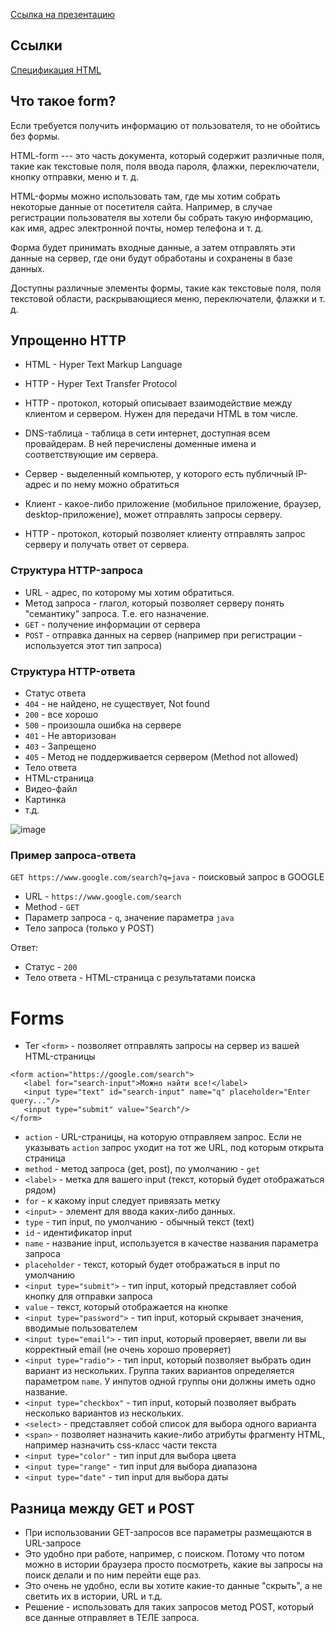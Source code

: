 [Ссылка на презентацию](https://github.com/ait-tr/cohort34.3/blob/main/front_end/lesson_02/presentation.pdf)<br />
## Ссылки

[Спецификация HTML](https://developer.mozilla.org/en-US/docs/Web/HTML/)


## Что такое form?


Если требуется получить информацию от пользователя, то не обойтись без
формы.


HTML-form --- это часть документа, который содержит различные поля,
такие как текстовые поля, поля ввода пароля, флажки, переключатели,
кнопку отправки, меню и т. д.


HTML-формы можно использовать там, где мы хотим собрать некоторые данные
от посетителя сайта. Например, в случае регистрации пользователя вы
хотели бы собрать такую ​​информацию, как имя, адрес электронной почты,
номер телефона и т. д.


Форма будет принимать входные данные, а затем отправлять эти данные на
сервер, где они будут обработаны и сохранены в базе данных.


Доступны различные элементы формы, такие как текстовые поля, поля
текстовой области, раскрывающиеся меню, переключатели, флажки и т. д.


## Упрощенно HTTP


* HTML - Hyper Text Markup Language
* HTTP - Hyper Text Transfer Protocol


* HTTP - протокол, который описывает взаимодействие между клиентом и сервером. Нужен для передачи HTML в том числе.


* DNS-таблица - таблица в сети интернет, доступная всем провайдерам. В ней перечислены доменные имена и соответствующие им сервера.
* Сервер - выделенный компьютер, у которого есть публичный IP-адрес и по нему можно обратиться
* Клиент - какое-либо приложение (мобильное приложение, браузер, desktop-приложение), может отправлять запросы серверу.
* HTTP - протокол, который позволяет клиенту отправлять запрос серверу и получать ответ от сервера.


### Структура HTTP-запроса


* URL - адрес, по которому мы хотим обратиться.
* Метод запроса - глагол, который позволяет серверу понять "семантику" запроса. Т.е. его назначение.
 * `GET` - получение информации от сервера
 * `POST` - отправка данных на сервер (например при регистрации - используется этот тип запроса)


### Структура HTTP-ответа


* Статус ответа
 * `404` - не найдено, не существует, Not found
 * `200` - все хорошо
 * `500` - произошла ошибка на сервере
 * `401` - Не авторизован
 * `403` - Запрещено
 * `405` - Метод не поддерживается сервером (Method not allowed)
* Тело ответа
 * HTML-страница
 * Видео-файл
 * Картинка
 * т.д.


![image](https://raw.githubusercontent.com/ait-tr/cohort25/main/front_end/lesson_04/img/1.png)


### Пример запроса-ответа


`GET https://www.google.com/search?q=java` - поисковый запрос в GOOGLE


* URL - `https://www.google.com/search`
* Method - `GET`
* Параметр запроса - `q`, значение параметра `java`
* Тело запроса (только у POST)


Ответ:
* Статус - `200`
* Тело ответа - HTML-страница с результатами поиска


# Forms


* Тег `<form>` - позволяет отправлять запросы на сервер из вашей HTML-страницы


```
<form action="https://google.com/search">
   <label for="search-input">Можно найти все!</label>
   <input type="text" id="search-input" name="q" placeholder="Enter query..."/>
   <input type="submit" value="Search"/>
</form>
```


* `action` - URL-страницы, на которую отправляем запрос. Если не указывать `action` запрос уходит на тот же URL, под которым открыта страница
* `method` - метод запроса (get, post), по умолчанию - `get`
* `<label>` - метка для вашего input (текст, который будет отображаться рядом)
 * `for` - к какому input следует привязать метку
* `<input>` - элемент для ввода каких-либо данных.
 * `type` - тип input, по умолчанию - обычный текст (text)
 * `id` - идентификатор input
 * `name` - название input, используется в качестве названия параметра запроса
 * `placeholder` - текст, который будет отображаться в input по умолчанию
* `<input type="submit">` - тип input, который представляет собой кнопку для отправки запроса
 * `value` - текст, который отображается на кнопке
* `<input type="password">` - тип input, который скрывает значения, вводимые пользователем
* `<input type="email">` - тип input, который проверяет, ввели ли вы корректный email (не очень хорошо проверяет)
* `<input type="radio">` - тип input, который позволяет выбрать один вариант из нескольких. Группа таких вариантов определяется параметром `name`. У инпутов одной группы они должны иметь одно название.
* `<input type="checkbox"` - тип input, который позволяет выбрать несколько вариантов из нескольких.
* `<select>` - представляет собой список для выбора одного варианта
* `<span>` - позволяет назначить какие-либо атрибуты фрагменту HTML, например назначить css-класс части текста
* `<input type="color"` - тип input для выбора цвета
* `<input type="range"` - тип input для выбора диапазона
* `<input type="date"` - тип input для выбора даты


## Разница между GET и POST


* При использовании GET-запросов все параметры размещаются в URL-запросе
* Это удобно при работе, например, с поиском. Потому что потом можно в истории браузера просто посмотреть, какие вы запросы на поиск делали и по ним перейти еще раз.
* Это очень не удобно, если вы хотите какие-то данные "скрыть", а не светить их в истории, URL и т.д.
* Решение - использовать для таких запросов метод POST, который все данные отправляет в ТЕЛЕ запроса.

